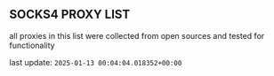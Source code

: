 ## SOCKS4 PROXY LIST

all proxies in this list were collected from open sources and tested for functionality

last update: `2025-01-13 00:04:04.018352+00:00`